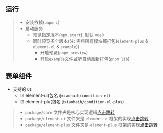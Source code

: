## 运行

> -   安装依赖(`pnpm i`)
> -   启动服务
>     -   预览指定版本(`npm start`), 默认 `vue3`
>     -   同时预览多个版本(注: 需将所有模块都打包(`element-plus` & `element-el` & `example`))
>         -   开启预览(`pnpm preview`)
>         -   开启`example`文件监听自动重新打包(`pnpm lib`)

## 表单组件

-   支持的 `UI`
    -   &#x2611; element-ui(包名 `@xiaohaih/condition-el`)
    -   &#x2611; element-plu(包名 `@xiaohaih/condition-el-plus`)

> -   `package/core` 文件夹是核心实现逻辑[点击跳转](./package/core/README.md)
> -   `package/element-ui` 文件夹是 `element-ui` 框架的实现[点击跳转](./package/element-ui/README.md)
> -   `package/element-plus` 文件夹是 `element-plus` 框架的实现[点击跳转](./package/element-plus/README.md)
